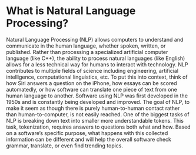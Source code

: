# What is Natural Language Processing?

Natural Language Processing (NLP) allows computers to understand and communicate in the human language, whether spoken, written, or published. Rather than processing a specialized artificial computer language (like C++), the ability to process natural languages (like English) allows for a less technical way for humans to interact with technology.  NLP contributes to multiple fields of science including engineering, artificial intelligence, computational linguistics, etc. To put this into context, think of how Siri answers a question on the iPhone, how essays can be scored automatedly, or how software can translate one piece of text from one human language to another. Software using NLP was first developed in the 1950s and is constantly being developed and improved. The goal of NLP, to make it seem as though there is purely human-to-human contact rather than human-to-computer, is not easily reached. One of the biggest tasks of NLP is breaking down text into smaller more understandable tokens. This task, tokenization, requires answers to questions both what and how. Based on a software’s specific purpose, what happens with this collected information can be different and will help the overall software check grammar, translate, or even find trending topics.
